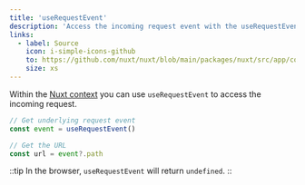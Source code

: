```yaml
---
title: 'useRequestEvent'
description: 'Access the incoming request event with the useRequestEvent composable.'
links:
  - label: Source
    icon: i-simple-icons-github
    to: https://github.com/nuxt/nuxt/blob/main/packages/nuxt/src/app/composables/ssr.ts
    size: xs
---
```


Within the [Nuxt context](/docs/guide/going-further/nuxt-app#the-nuxt-context) you can use `useRequestEvent` to access the incoming request.

```ts
// Get underlying request event
const event = useRequestEvent()

// Get the URL
const url = event?.path
```

::tip
In the browser, `useRequestEvent` will return `undefined`.
::
